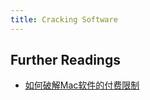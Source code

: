 ```yaml
---
title: Cracking Software
---
```


## Further Readings

- [如何破解Mac软件的付费限制](https://blog.csdn.net/pbfl98/article/details/100625547)

